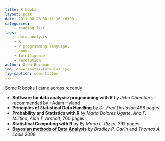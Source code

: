 ```yaml
---
title: R books
layout: post
date: 2011-08-26 08:11:16 +0300
categories:
    - reading list
tags:
    - data analysis
    - R,
    - r programming language,
    - books
    - Intelligence
    - resolution
author: Oren Bochman
img: cover/notes-formulas.jpg
fig-caption: some titles
---
```


Some R books I came across recently

- **Software for data analysis: programming with R** by *John Chambers* - recommended by +Adam Hyland
- **Principles of Statistical Data Handling** by *Dr. Fred Davidson* 498 pages.
- **Probability and Statistics with R** by *María Dolores Ugarte*, *Ana F. Militino*, *Alan T. Arnholt*, 700 pages
- **Statistical Computing with R** by By *Maria L. Rizzo*, 399 pages
- **[Bayesian methods of Data Analysis](https://www.routledge.com/Bayesian-Methods-for-Data-Analysis/Carlin-Louis/p/book/9781584886976)** by *Bradley P. Carlin* and *Thomas A. Louis* 2008 
